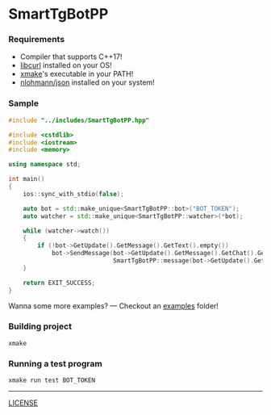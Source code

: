 # SmartTgBotPP
### Requirements
- Compiler that supports C++17!
- [libcurl](https://libcurl.se/) installed on your OS!
- [xmake](https://xmake.io/)'s executable in your PATH!
- [nlohmann/json](https://github.com/nlohmann/json) installed on your system!
### Sample
```cpp
#include "../includes/SmartTgBotPP.hpp"

#include <cstdlib>
#include <iostream>
#include <memory>

using namespace std;

int main()
{
    ios::sync_with_stdio(false);

    auto bot = std::make_unique<SmartTgBotPP::bot>("BOT_TOKEN");
    auto watcher = std::make_unique<SmartTgBotPP::watcher>(*bot);

    while (watcher->watch())
    {
        if (!bot->GetUpdate().GetMessage().GetText().empty())
            bot->SendMessage(bot->GetUpdate().GetMessage().GetChat().GetID(),
                             SmartTgBotPP::message(bot->GetUpdate().GetMessage().GetText()));
    }

    return EXIT_SUCCESS;
}
```
Wanna some more examples? &mdash; Checkout an [examples](examples) folder!
### Building project
```shell
xmake
```
### Running a test program
```shell
xmake run test BOT_TOKEN
```
---
[LICENSE](LICENSE)
